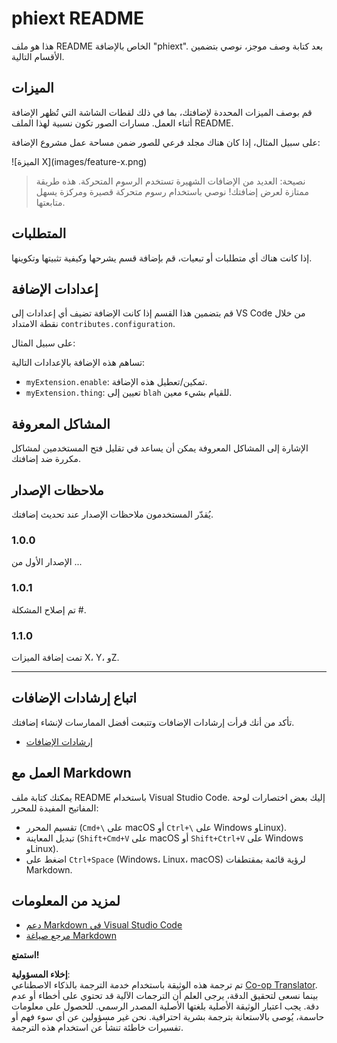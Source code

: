 <!--
CO_OP_TRANSLATOR_METADATA:
{
  "original_hash": "63e2d8f5b452d7842ae393f19ad812c5",
  "translation_date": "2025-03-27T05:03:16+00:00",
  "source_file": "code\\09.UpdateSamples\\Aug\\vscode\\phiext\\README.md",
  "language_code": "ar"
}
-->
# phiext README

هذا هو ملف README الخاص بالإضافة "phiext". بعد كتابة وصف موجز، نوصي بتضمين الأقسام التالية.

## الميزات

قم بوصف الميزات المحددة لإضافتك، بما في ذلك لقطات الشاشة التي تُظهر الإضافة أثناء العمل. مسارات الصور تكون نسبية لهذا الملف README.

على سبيل المثال، إذا كان هناك مجلد فرعي للصور ضمن مساحة عمل مشروع الإضافة:

\!\[الميزة X\]\(images/feature-x.png\)

> نصيحة: العديد من الإضافات الشهيرة تستخدم الرسوم المتحركة. هذه طريقة ممتازة لعرض إضافتك! نوصي باستخدام رسوم متحركة قصيرة ومركزة يسهل متابعتها.

## المتطلبات

إذا كانت هناك أي متطلبات أو تبعيات، قم بإضافة قسم يشرحها وكيفية تثبيتها وتكوينها.

## إعدادات الإضافة

قم بتضمين هذا القسم إذا كانت الإضافة تضيف أي إعدادات إلى VS Code من خلال نقطة الامتداد `contributes.configuration`.

على سبيل المثال:

تساهم هذه الإضافة بالإعدادات التالية:

* `myExtension.enable`: تمكين/تعطيل هذه الإضافة.
* `myExtension.thing`: تعيين إلى `blah` للقيام بشيء معين.

## المشاكل المعروفة

الإشارة إلى المشاكل المعروفة يمكن أن يساعد في تقليل فتح المستخدمين لمشاكل مكررة ضد إضافتك.

## ملاحظات الإصدار

يُقدّر المستخدمون ملاحظات الإصدار عند تحديث إضافتك.

### 1.0.0

الإصدار الأول من ...

### 1.0.1

تم إصلاح المشكلة #.

### 1.1.0

تمت إضافة الميزات X، Y، وZ.

---

## اتباع إرشادات الإضافات

تأكد من أنك قرأت إرشادات الإضافات وتتبعت أفضل الممارسات لإنشاء إضافتك.

* [إرشادات الإضافات](https://code.visualstudio.com/api/references/extension-guidelines)

## العمل مع Markdown

يمكنك كتابة ملف README باستخدام Visual Studio Code. إليك بعض اختصارات لوحة المفاتيح المفيدة للمحرر:

* تقسيم المحرر (`Cmd+\` على macOS أو `Ctrl+\` على Windows وLinux).
* تبديل المعاينة (`Shift+Cmd+V` على macOS أو `Shift+Ctrl+V` على Windows وLinux).
* اضغط على `Ctrl+Space` (Windows، Linux، macOS) لرؤية قائمة بمقتطفات Markdown.

## لمزيد من المعلومات

* [دعم Markdown في Visual Studio Code](http://code.visualstudio.com/docs/languages/markdown)
* [مرجع صياغة Markdown](https://help.github.com/articles/markdown-basics/)

**استمتع!**

**إخلاء المسؤولية**:  
تم ترجمة هذه الوثيقة باستخدام خدمة الترجمة بالذكاء الاصطناعي [Co-op Translator](https://github.com/Azure/co-op-translator). بينما نسعى لتحقيق الدقة، يرجى العلم أن الترجمات الآلية قد تحتوي على أخطاء أو عدم دقة. يجب اعتبار الوثيقة الأصلية بلغتها الأصلية المصدر الرسمي. للحصول على معلومات حاسمة، يُوصى بالاستعانة بترجمة بشرية احترافية. نحن غير مسؤولين عن أي سوء فهم أو تفسيرات خاطئة تنشأ عن استخدام هذه الترجمة.